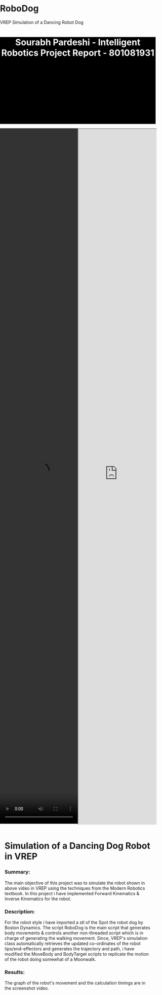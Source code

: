 # RoboDog
VREP Simulation of a Dancing Robot Dog
<!DOCTYPE html>
<html lang="en">
<head>
    <meta charset="UTF-8">
    <meta name="viewport" content="width=device-width, initial-scale=1.0">
    <meta http-equiv="X-UA-Compatible" content="ie=edge">
    <title>Sourabh's IR Project</title>
    <style>
        html,body{
            width: 100%;
            height: 100%;
            margin: 0;
            padding: 0;
        }
        .header{
            height: 7%;
            background: black;
            color: white;
        }
        .content{
            width: 100%;
            height: 80%;
        }
        .media{
          /* text-align: center; */
          /* display: block; */
          width: 100%;
          height: 70%;
        }
        .videos{
            width: 50%;
            float: left;
            height: 100%;
            /* height: 60%; */
        }
.text_content{
    padding: 3%;
    clear: both;
}
    </style>
</head>
<body>
    <div class="header">
        <h1 style="text-align:center">Sourabh Pardeshi - Intelligent Robotics Project Report - 801081931</h1>
    </div>
    <div class="content">
        <div class="media">
            <div class="videos">
                    <video width="100%" height="100%"  controls>
                            <source src="RoboDog/RoboDog_Large.mp4" type="video/mp4">
                            <source src="RoboDog/RoboDog_Large.ogg" type="video/ogg">
                            Your browser does not support HTML5 video.
                            </video>
            </div>
            <div class="videos">
                    <iframe width="100%" height="100%"
                    src="https://www.youtube.com/embed/kHBcVlqpvZ8">
                    </iframe>
                </div>
 
        </div>
   
<div class="text_content">
    <h1>Simulation of a Dancing Dog Robot in VREP</h1>
    <p>
        <h3>Summary:</h3>
            The main objective of this project was to simulate the robot shown in above video in VREP using the
            techniques from the Modern Robotics textbook. In this project i have implemented Forward Kinematics
            & Inverse Kinematics for the robot.
        <h3>Description:</h3>
            For the robot style i have imported a stl of the Spot the robot dog by Boston Dynamics. The script RoboDog
            is the main script that generates body movements & controls another non-threaded script which is in charge
            of generating the walking movement. Since, VREP's simulation class automatically retrieves the updated
            co-ordinates of the robot tips/end-effectors and generates the trajectory and path, i have modified the
            MoveBody and BodyTarget scripts to replicate the motion of the robot doing somewhat of a Moonwalk.
        <h3>Results:</h3>
            The graph of the robot's movement and the calculation timings are in the screenshot video.
    </p>
</div>
    </div>

</body>
</html>
